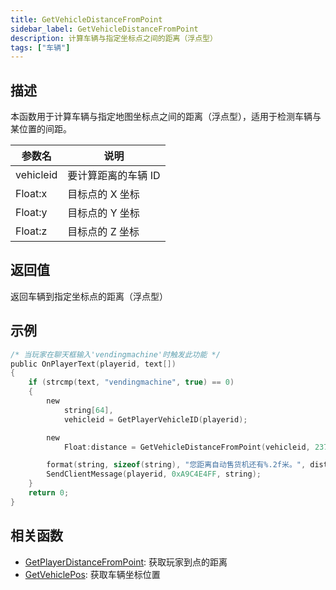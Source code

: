 ```yaml
---
title: GetVehicleDistanceFromPoint
sidebar_label: GetVehicleDistanceFromPoint
description: 计算车辆与指定坐标点之间的距离（浮点型）
tags: ["车辆"]
---
```


## 描述

本函数用于计算车辆与指定地图坐标点之间的距离（浮点型），适用于检测车辆与某位置的间距。

| 参数名    | 说明                |
| --------- | ------------------- |
| vehicleid | 要计算距离的车辆 ID |
| Float:x   | 目标点的 X 坐标     |
| Float:y   | 目标点的 Y 坐标     |
| Float:z   | 目标点的 Z 坐标     |

## 返回值

返回车辆到指定坐标点的距离（浮点型）

## 示例

```c
/* 当玩家在聊天框输入'vendingmachine'时触发此功能 */
public OnPlayerText(playerid, text[])
{
    if (strcmp(text, "vendingmachine", true) == 0)
    {
        new
            string[64],
            vehicleid = GetPlayerVehicleID(playerid);

        new
            Float:distance = GetVehicleDistanceFromPoint(vehicleid, 237.9, 115.6, 1010.2);

        format(string, sizeof(string), "您距离自动售货机还有%.2f米。", distance);
        SendClientMessage(playerid, 0xA9C4E4FF, string);
    }
    return 0;
}
```

## 相关函数

- [GetPlayerDistanceFromPoint](GetPlayerDistanceFromPoint): 获取玩家到点的距离
- [GetVehiclePos](GetVehiclePos): 获取车辆坐标位置
